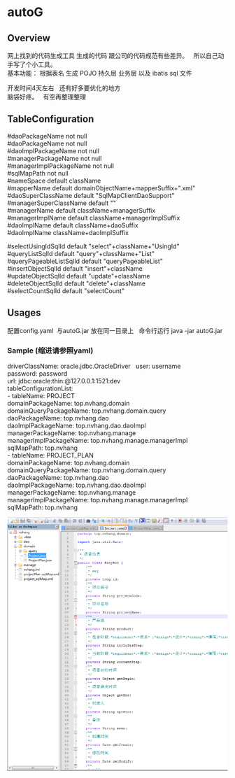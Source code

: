 # autoG
## Overview
网上找到的代码生成工具 生成的代码 跟公司的代码规范有些差异。   
所以自己动手写了个小工具。  
基本功能： 根据表名 生成 POJO 持久层 业务层 以及 ibatis sql 文件     
  
开发时间4天左右  
还有好多要优化的地方  
脑袋好疼。  
有空再整理整理  

## TableConfiguration

#daoPackageName not null  
#daoPackageName not null  
#daoImplPackageName not null  
#managerPackageName not null  
#managerImplPackageName not null  
#sqlMapPath not null  
#nameSpace default className  
#mapperName default domainObjectName+mapperSuffix+".xml"  
#daoSuperClassName default "SqlMapClientDaoSupport"  
#managerSuperClassName default ""  
#managerName default className+managerSuffix  
#managerImplName default className+managerImplSuffix  
#daoImplName default className+daoSuffix  
#daoImplName className+daoImplSuffix  
  

#selectUsingIdSqlId default "select"+className+"UsingId"  
#queryListSqlId default "query"+className+"List"  
#queryPageableListSqlId default "queryPageableList"  
#insertObjectSqlId default "insert"+className  
#updateObjectSqlId default "update"+className  
#deleteObjectSqlId default "delete"+className  
#selectCountSqlId  default "selectCount"  


## Usages
配置config.yaml  与autoG.jar 放在同一目录上  
命令行运行 java -jar autoG.jar
### Sample (缩进请参照yaml) 
driverClassName: oracle.jdbc.OracleDriver  
user: username  
password: password  
url: jdbc:oracle:thin:@127.0.0.1:1521:dev  
tableConfigurationList:  
  \- tableName: PROJECT  
    domainPackageName: top.nvhang.domain  
    domainQueryPackageName: top.nvhang.domain.query  
    daoPackageName: top.nvhang.dao  
    daoImplPackageName: top.nvhang.dao.daoImpl  
    managerPackageName: top.nvhang.manage  
    managerImplPackageName: top.nvhang.manage.managerImpl  
    sqlMapPath: top.nvhang  
  \- tableName: PROJECT_PLAN  
    domainPackageName: top.nvhang.domain  
    domainQueryPackageName: top.nvhang.domain.query  
    daoPackageName: top.nvhang.dao  
    daoImplPackageName: top.nvhang.dao.daoImpl  
    managerPackageName: top.nvhang.manage  
    managerImplPackageName: top.nvhang.manage.managerImpl  
    sqlMapPath: top.nvhang  

![](pic/pojo.png) 




